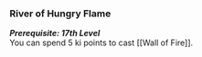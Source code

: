 ### River of Hungry Flame

**_Prerequisite: 17th Level_**  
You can spend 5 ki points to cast [[Wall of Fire]].
